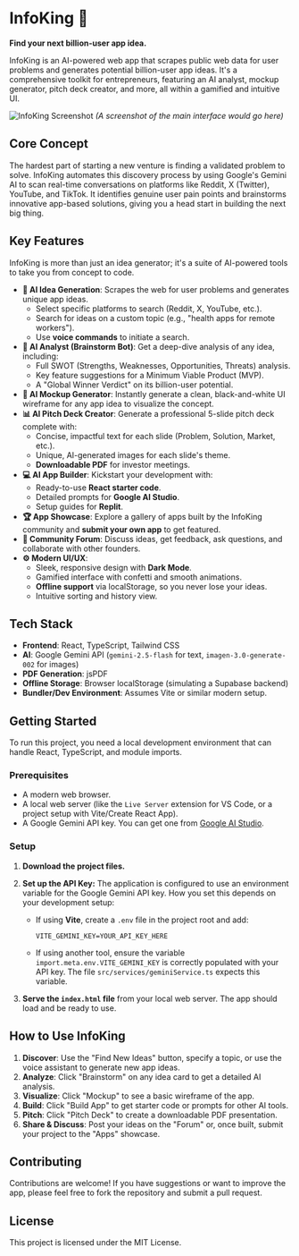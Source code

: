 # InfoKing 👑

**Find your next billion-user app idea.**

InfoKing is an AI-powered web app that scrapes public web data for user problems and generates potential billion-user app ideas. It's a comprehensive toolkit for entrepreneurs, featuring an AI analyst, mockup generator, pitch deck creator, and more, all within a gamified and intuitive UI.

![InfoKing Screenshot](https://placehold.co/1200x600/22d3ee/FFFFFF/png?text=InfoKing+UI)
*(A screenshot of the main interface would go here)*

## Core Concept

The hardest part of starting a new venture is finding a validated problem to solve. InfoKing automates this discovery process by using Google's Gemini AI to scan real-time conversations on platforms like Reddit, X (Twitter), YouTube, and TikTok. It identifies genuine user pain points and brainstorms innovative app-based solutions, giving you a head start in building the next big thing.

## Key Features

InfoKing is more than just an idea generator; it's a suite of AI-powered tools to take you from concept to code.

-   **🚀 AI Idea Generation**: Scrapes the web for user problems and generates unique app ideas.
    -   Select specific platforms to search (Reddit, X, YouTube, etc.).
    -   Search for ideas on a custom topic (e.g., "health apps for remote workers").
    -   Use **voice commands** to initiate a search.
-   **🤖 AI Analyst (Brainstorm Bot)**: Get a deep-dive analysis of any idea, including:
    -   Full SWOT (Strengths, Weaknesses, Opportunities, Threats) analysis.
    -   Key feature suggestions for a Minimum Viable Product (MVP).
    -   A "Global Winner Verdict" on its billion-user potential.
-   **🎨 AI Mockup Generator**: Instantly generate a clean, black-and-white UI wireframe for any app idea to visualize the concept.
-   **📊 AI Pitch Deck Creator**: Generate a professional 5-slide pitch deck complete with:
    -   Concise, impactful text for each slide (Problem, Solution, Market, etc.).
    -   Unique, AI-generated images for each slide's theme.
    -   **Downloadable PDF** for investor meetings.
-   **💻 AI App Builder**: Kickstart your development with:
    -   Ready-to-use **React starter code**.
    -   Detailed prompts for **Google AI Studio**.
    -   Setup guides for **Replit**.
-   **🏆 App Showcase**: Explore a gallery of apps built by the InfoKing community and **submit your own app** to get featured.
-   **💬 Community Forum**: Discuss ideas, get feedback, ask questions, and collaborate with other founders.
-   **⚙️ Modern UI/UX**:
    -   Sleek, responsive design with **Dark Mode**.
    -   Gamified interface with confetti and smooth animations.
    -   **Offline support** via localStorage, so you never lose your ideas.
    -   Intuitive sorting and history view.

## Tech Stack

-   **Frontend**: React, TypeScript, Tailwind CSS
-   **AI**: Google Gemini API (`gemini-2.5-flash` for text, `imagen-3.0-generate-002` for images)
-   **PDF Generation**: jsPDF
-   **Offline Storage**: Browser localStorage (simulating a Supabase backend)
-   **Bundler/Dev Environment**: Assumes Vite or similar modern setup.

## Getting Started

To run this project, you need a local development environment that can handle React, TypeScript, and module imports.

### Prerequisites

-   A modern web browser.
-   A local web server (like the `Live Server` extension for VS Code, or a project setup with Vite/Create React App).
-   A Google Gemini API key. You can get one from [Google AI Studio](https://aistudio.google.com/).

### Setup

1.  **Download the project files.**

2.  **Set up the API Key:** The application is configured to use an environment variable for the Google Gemini API key. How you set this depends on your development setup:
    -   If using **Vite**, create a `.env` file in the project root and add:
        ```
        VITE_GEMINI_KEY=YOUR_API_KEY_HERE
        ```
    -   If using another tool, ensure the variable `import.meta.env.VITE_GEMINI_KEY` is correctly populated with your API key. The file `src/services/geminiService.ts` expects this variable.

3.  **Serve the `index.html` file** from your local web server. The app should load and be ready to use.

## How to Use InfoKing

1.  **Discover**: Use the "Find New Ideas" button, specify a topic, or use the voice assistant to generate new app ideas.
2.  **Analyze**: Click "Brainstorm" on any idea card to get a detailed AI analysis.
3.  **Visualize**: Click "Mockup" to see a basic wireframe of the app.
4.  **Build**: Click "Build App" to get starter code or prompts for other AI tools.
5.  **Pitch**: Click "Pitch Deck" to create a downloadable PDF presentation.
6.  **Share & Discuss**: Post your ideas on the "Forum" or, once built, submit your project to the "Apps" showcase.

## Contributing

Contributions are welcome! If you have suggestions or want to improve the app, please feel free to fork the repository and submit a pull request.

## License

This project is licensed under the MIT License.
